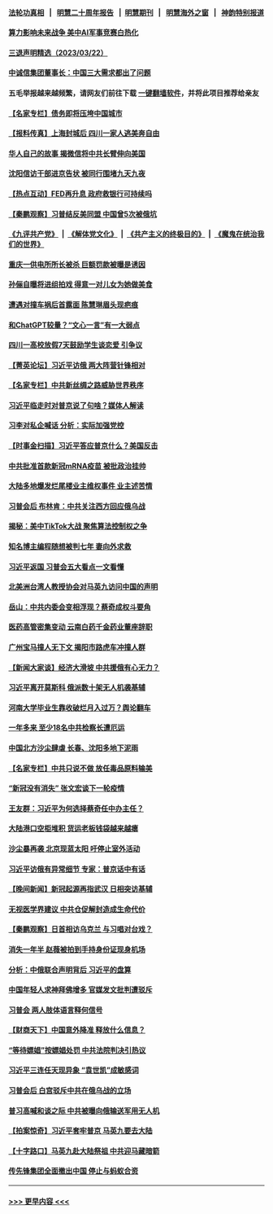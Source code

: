 #### [法轮功真相](https://github.com/gfw-breaker/truth/blob/master/README.md?t=0) &nbsp;&nbsp;|&nbsp;&nbsp; [明慧二十周年报告](https://github.com/gfw-breaker/mh-reports/blob/master/README.md?t=0) &nbsp;&nbsp;|&nbsp;&nbsp;[明慧期刊](https://github.com/gfw-breaker/mh-qikan) &nbsp;&nbsp;|&nbsp;&nbsp; [明慧海外之窗](https://github.com/gfw-breaker/mh-news/blob/master/README.md?t=0) &nbsp;&nbsp;|&nbsp;&nbsp; [神韵特别报道](https://github.com/gfw-breaker/mh-news/blob/master/shenyun.md?t=0)
#### [算力影响未来战争 美中AI军事竞赛白热化](../pages/nsc413/n13955963.md?t=03231543) 
#### [三退声明精选（2023/03/22）](../pages/nsc413/n13956403.md?t=03231543) 
#### [中诚信集团董事长：中国三大需求都出了问题](../pages/nsc413/n13956315.md?t=03231543) 
#### 五毛举报越来越频繁，请网友们前往下载 [一键翻墙软件](https://github.com/gfw-breaker/ssr-accounts)，并将此项目推荐给亲友
#### [【名家专栏】债务即将压垮中国城市](../pages/nsc413/n13953703.md?t=03231543) 
#### [【报料传真】上海封城后 四川一家人逃美奔自由](../pages/nsc413/n13956276.md?t=03231543) 
#### [华人自己的故事 揭微信将中共长臂伸向美国](../pages/nsc413/n13955603.md?t=03231543) 
#### [沈阳信访干部进京告状 被同行围堵九天九夜](../pages/nsc413/n13954685.md?t=03231543) 
#### [【热点互动】FED再升息 政府救银行可持续吗](../pages/nsc413/n13956298.md?t=03231543) 
#### [【秦鹏观察】习普结反美同盟 中国曾5次被俄坑](../pages/nsc413/n13956280.md?t=03231543) 
#### [《九评共产党》](https://github.com/begood0513/9ping.md/blob/master/README.md) &nbsp;|&nbsp; [《解体党文化》](../../../../jtdwh.md/blob/master/README.md)  &nbsp;|&nbsp; [《共产主义的终极目的》](../../../../gczydzjmd.md/blob/master/README.md) &nbsp;|&nbsp; [《魔鬼在统治我们的世界》](../../../../mgztzwmdsj.md/blob/master/README.md) 
#### [重庆一供电所所长被杀 巨额罚款被曝是诱因](../pages/nsc413/n13956287.md?t=03231543) 
#### [孙俪自曝将进组拍戏 得意一对儿女为她做美食](../pages/nsc413/n13956278.md?t=03231543) 
#### [遭遇对撞车祸后首露面 陈慧琳眉头现疤痕](../pages/nsc413/n13956249.md?t=03231543) 
#### [和ChatGPT较量？“文心一言”有一大弱点](../pages/nsc413/n13956175.md?t=03231543) 
#### [四川一高校放假7天鼓励学生谈恋爱 引争议](../pages/nsc413/n13956254.md?t=03231543) 
#### [【菁英论坛】习近平访俄 两大阵营针锋相对](../pages/nsc413/n13956271.md?t=03231543) 
#### [【名家专栏】中共新丝绸之路威胁世界秩序](../pages/nsc413/n13954470.md?t=03231543) 
#### [习近平临走时对普京说了句啥？媒体人解读](../pages/nsc413/n13956211.md?t=03231543) 
#### [习李对私企喊话 分析：实际加强党控](../pages/nsc413/n13956045.md?t=03231543) 
#### [【时事金扫描】习近平答应普京什么？美国反击](../pages/nsc413/n13956027.md?t=03231543) 
#### [中共批准首款新冠mRNA疫苗 被批政治挂帅](../pages/nsc413/n13955798.md?t=03231543) 
#### [大陆多地爆发烂尾楼业主维权事件 业主述苦情](../pages/nsc413/n13956145.md?t=03231543) 
#### [习普会后 布林肯：中共关注西方回应俄乌战](../pages/nsc413/n13956144.md?t=03231543) 
#### [揭秘：美中TikTok大战 聚焦算法控制权之争](../pages/nsc413/n13956048.md?t=03231543) 
#### [知名博主编程随想被判七年 妻向外求救](../pages/nsc413/n13955870.md?t=03231543) 
#### [习近平返国 习普会五大看点一文看懂](../pages/nsc413/n13956043.md?t=03231543) 
#### [北美洲台湾人教授协会对马英九访问中国的声明](../pages/nsc413/n13956010.md?t=03231543) 
#### [岳山：中共内委会变相浮现？蔡奇成权斗要角](../pages/nsc413/n13955898.md?t=03231543) 
#### [医药高管密集变动 云南白药千金药业董座辞职](../pages/nsc413/n13956070.md?t=03231543) 
#### [广州宝马撞人无下文 揭阳市路虎车冲撞人群](../pages/nsc413/n13956003.md?t=03231543) 
#### [【新闻大家谈】经济大滑坡 中共援俄有心无力？](../pages/nsc413/n13955771.md?t=03231543) 
#### [习近平离开莫斯科 俄派数十架无人机袭基辅](../pages/nsc413/n13955923.md?t=03231543) 
#### [河南大学毕业生靠收破烂月入过万？舆论翻车](../pages/nsc413/n13955876.md?t=03231543) 
#### [一年多来 至少18名中共检察长遭厄运](../pages/nsc413/n13954602.md?t=03231543) 
#### [中国北方沙尘肆虐 长春、沈阳多地下泥雨](../pages/nsc413/n13955940.md?t=03231543) 
#### [【名家专栏】中共只说不做 放任毒品原料输美](../pages/nsc413/n13954477.md?t=03231543) 
#### [“新冠没有消失” 张文宏谈下一轮疫情](../pages/nsc413/n13955924.md?t=03231543) 
#### [王友群：习近平为何选择蔡奇任中办主任？](../pages/nsc413/n13955497.md?t=03231543) 
#### [大陆港口空柜堆积 货运老板钱袋越来越瘪](../pages/nsc413/n13955172.md?t=03231543) 
#### [沙尘暴再袭 北京现蓝太阳 吁停止室外活动](../pages/nsc413/n13955871.md?t=03231543) 
#### [习近平访俄有异常细节 专家：普京话中有话](../pages/nsc413/n13955727.md?t=03231543) 
#### [【晚间新闻】新冠起源再指武汉 日相突访基辅](../pages/nsc413/n13955692.md?t=03231543) 
#### [无视医学界建议 中共仓促解封造成生命代价](../pages/nsc413/n13955557.md?t=03231543) 
#### [【秦鹏观察】日首相访乌克兰 与习唱对台戏？](../pages/nsc413/n13955451.md?t=03231543) 
#### [消失一年半 赵薇被拍到手持身份证现身机场](../pages/nsc413/n13955475.md?t=03231543) 
#### [分析：中俄联合声明背后 习近平的盘算](../pages/nsc413/n13955372.md?t=03231543) 
#### [中国年轻人求神拜佛增多 官媒发文批判遭驳斥](../pages/nsc413/n13955447.md?t=03231543) 
#### [习普会 两人肢体语言释何信号](../pages/nsc413/n13955448.md?t=03231543) 
#### [【财商天下】中国意外降准 释放什么信息？](../pages/nsc413/n13955320.md?t=03231543) 
#### [“等待嫖娼”按嫖娼处罚 中共法院判决引热议](../pages/nsc413/n13955363.md?t=03231543) 
#### [习近平三连任天现异象 “袁世凯”成敏感词](../pages/nsc413/n13955003.md?t=03231543) 
#### [习普会后 白宫驳斥中共在俄乌战的立场](../pages/nsc413/n13955353.md?t=03231543) 
#### [普习高喊和谈之际 中共被曝向俄输送军用无人机](../pages/nsc413/n13955315.md?t=03231543) 
#### [【拍案惊奇】习近平套牢普京 马英九要去大陆](../pages/nsc413/n13955310.md?t=03231543) 
#### [【十字路口】马英九赴大陆祭祖 中共迎马藏暗箭](../pages/nsc413/n13955304.md?t=03231543) 
#### [传先锋集团全面撤出中国 停止与蚂蚁合资](../pages/nsc413/n13955259.md?t=03231543) 

----
#### [ >>> 更早内容 <<< ](../indexes/nsc413-earlier.md)
